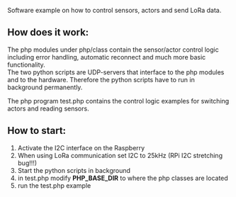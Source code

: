 Software example on how to control sensors, actors and send LoRa data. 

## How does it work:
The php modules under php/class contain the sensor/actor control logic including error handling,
automatic reconnect and much more basic functionality.<br>
The two python scripts are UDP-servers that interface to the php modules and to the hardware.
Therefore the python scripts have to run in background permanently.<br>

The php program test.php contains the control logic examples for switching actors and reading sensors.

## How to start:
1. Activate the I2C interface on the Raspberry
2. When using LoRa communication set I2C to 25kHz (RPi I2C stretching bug!!!)
3. Start the python scripts in background 
4. in test.php modify __PHP_BASE_DIR__ to where the php classes are located
5. run the test.php example
